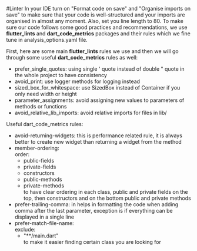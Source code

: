 #Linter
In your IDE turn on "Format code on save" and "Organise imports on save" to make sure that your code is well-structured and your imports are organised in almost any moment. Also, set you line length to 80.
To make sure our code follows some good practices and recommendations, we use **flutter_lints** and **dart_code_metrics** packages and their rules which we fine tune in analysis_options.yaml file.

First, here are some main **flutter_lints** rules we use and then we will go through some useful **dart_code_metrics** rules as well:
* prefer_single_quotes: using single ' quote instead of double " quote in the whole project to have consistency
* avoid_print: use logger methods for logging instead
* sized_box_for_whitespace: use SizedBox instead of Container if you only need width or height
* parameter_assignments: avoid assigning new values to parameters of methods or functions
* avoid_relative_lib_imports: avoid relative imports for files in lib/

Useful dart_code_metrics rules:
* avoid-returning-widgets: this is performance related rule, it is always better to create new widget than returning a widget from the method
* member-ordering:\
   order:
   - public-fields
   - private-fields
   - constructors
   - public-methods
   - private-methods\
   to have clear ordering in each class, public and private fields on the top, then constructors and on the bottom public and private methods
* prefer-trailing-comma: in helps in formatting the code when adding comma after the last parameter, exception is if everything can be displayed in a single line
* prefer-match-file-name:\
  exclude:
  - "**/main.dart"\
  to make it easier finding certain class you are looking for
  